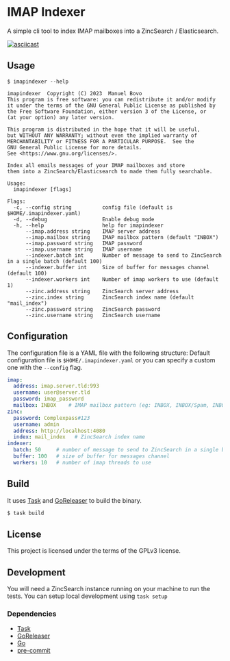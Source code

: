 # IMAP Indexer

A simple cli tool to index IMAP mailboxes into a ZincSearch / Elasticsearch.

[![asciicast](https://asciinema.org/a/T09JMxz2qxDqMU6oh73QGBx0c.svg)](https://asciinema.org/a/T09JMxz2qxDqMU6oh73QGBx0c)

## Usage

```
$ imapindexer --help

imapindexer  Copyright (C) 2023  Manuel Bovo
This program is free software: you can redistribute it and/or modify
it under the terms of the GNU General Public License as published by
the Free Software Foundation, either version 3 of the License, or
(at your option) any later version.

This program is distributed in the hope that it will be useful,
but WITHOUT ANY WARRANTY; without even the implied warranty of
MERCHANTABILITY or FITNESS FOR A PARTICULAR PURPOSE.  See the
GNU General Public License for more details.
See <https://www.gnu.org/licenses/>.

Index all emails messages of your IMAP mailboxes and store
them into a ZincSearch/Elasticsearch to made them fully searchable.

Usage:
  imapindexer [flags]

Flags:
  -c, --config string          config file (default is $HOME/.imapindexer.yaml)
  -d, --debug                  Enable debug mode
  -h, --help                   help for imapindexer
      --imap.address string    IMAP server address
      --imap.mailbox string    IMAP mailbox pattern (default "INBOX")
      --imap.password string   IMAP password
      --imap.username string   IMAP username
      --indexer.batch int      Number of message to send to ZincSearch in a single batch (default 100)
      --indexer.buffer int     Size of buffer for messages channel (default 100)
      --indexer.workers int    Number of imap workers to use (default 1)
      --zinc.address string    ZincSearch server address
      --zinc.index string      ZincSearch index name (default "mail_index")
      --zinc.password string   ZincSearch password
      --zinc.username string   ZincSearch username
```

## Configuration

The configuration file is a YAML file with the following structure:
Default configuration file is `$HOME/.imapindexer.yaml` or you can specify a custom one with the `--config` flag.

```yaml
imap:
  address: imap.server.tld:993
  username: user@server.tld
  password: imap_password
  mailbox: INBOX    # IMAP mailbox pattern (eg: INBOX, INBOX/Spam, INBOX/Spam/* etc)
zinc:
  password: Complexpass#123
  username: admin
  address: http://localhost:4080
  index: mail_index   # ZincSearch index name
indexer:
  batch: 50     # number of message to send to ZincSearch in a single batch
  buffer: 100   # size of buffer for messages channel
  workers: 10   # number of imap threads to use
```

## Build

It uses [Task](https://taskfile.dev) and [GoReleaser](https://goreleaser.com) to build the binary.

```bash
$ task build
```

## License

This project is licensed under the terms of the GPLv3 license.

## Development

You will need a ZincSearch instance running on your machine to run the tests.
You can setup local development using `task setup`

### Dependencies

- [Task](https://taskfile.dev)
- [GoReleaser](https://goreleaser.com)
- [Go](https://golang.org)
- [pre-commit](https://pre-commit.com)
